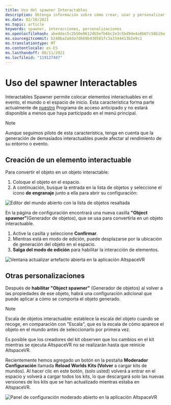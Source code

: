 ```yaml
---
title: Uso del spawner Interactables
description: Obtenga información sobre cómo crear, usar y personalizar el elemento de generación interactuable para colocar elementos en los espacios AltspaceVR.
ms.date: 02/10/2021
ms.topic: article
keywords: spawner, interacciones, personalizaciones
ms.openlocfilehash: abeddec5c2b50e0612db5efb6bc2e3c5bd9de4a8b67c50b19afee18b17c5e746
ms.sourcegitcommit: b248ba2a6da7d669b430581fc3a1544413b2e9c1
ms.translationtype: MT
ms.contentlocale: es-ES
ms.lasthandoff: 08/11/2021
ms.locfileid: "119127407"
---
```

# <a name="using-the-interactables-spawner"></a>Uso del spawner Interactables

Interactables Spawner permite colocar elementos interactuables en el evento, el mundo o el espacio de inicio. Esta característica forma parte actualmente de [nuestro](../world-building/early-access.md) Programa de acceso anticipado y no estará disponible a menos que haya participado en el menú principal.

> [!NOTE]
> Aunque seguimos piloto de esta característica, tenga en cuenta que la generación de demasiados interactuables puede afectar al rendimiento de su entorno o evento. 

## <a name="creating-an-interactable"></a>Creación de un elemento interactuable

Para convertir el objeto en un objeto interactable:

1. Coloque el objeto en el espacio.
2. A continuación, busque la entrada en la lista de objetos y seleccione el icono **de engranaje** junto a ella para abrir su configuración:

![Editor del mundo abierto con la lista de objetos resaltada](images/interactables-spawner-img-01.png)

En la página de configuración encontrará una nueva casilla **"Object spawner"**(Generador de objetos), que se usa para convertirla en un objeto interactuable.

1. Active la casilla y seleccione **Confirmar**.
2. Mientras está en modo de edición, puede desplazarse por la ubicación de generación del objeto en el espacio.
3. **Salga del modo de edición** para habilitar la interacción de elementos.

![Ventana actualizar artefacto abierta en la aplicación AltspaceVR](images/interactables-spawner-img-02.png)

## <a name="other-customizations"></a>Otras personalizaciones

Después de **habilitar "Object spawner"** (Generador de objetos) al volver a las propiedades de ese objeto, habrá una configuración adicional que puede aplicar a cómo se comporta el objeto generado.

> [!NOTE]
> Escala de objetos interactuable: establece la escala del objeto cuando se recoge, en comparación con "Escala", que es la escala de cómo aparece el objeto en el mundo antes de seleccionarlo por primera vez.

Es posible que los creadores del kit observen que los cambios en el kit mientras se ejecuta AltspaceVR no se realizarán hasta que reinicie AltspaceVR.

Recientemente hemos agregado un botón en la pestaña **Moderador Configuración** llamada **Reload Worlds Kits (Volver** a cargar kits de mundos). Al hacer clic en este botón, (solo usted) volverá a entrar en el espacio y volverá a cargar todos los kits, lo que descargará solo las nuevas versiones de los kits que se han actualizado mientras estaba en AltspaceVR.

![Panel de configuración moderado abierto en la aplicación AltspaceVR](images/interactables-spawner-img-03.png)